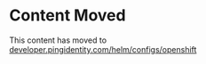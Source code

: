 # Content Moved

This content has moved to [developer.pingidentity.com/helm/configs/openshift](https://developer.pingidentity.com/helm/configs/openshift-config.html)

